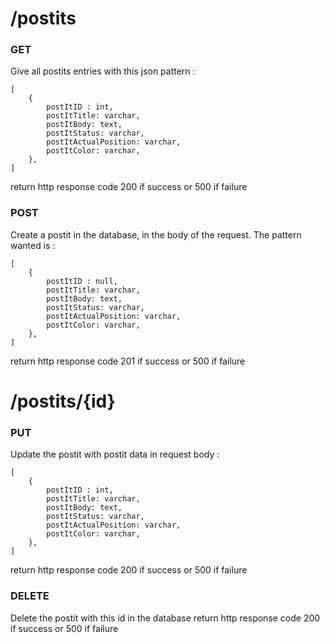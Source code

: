 # /postits

### GET
Give all postits entries with this json pattern :  
```
[  
    {  
        postItID : int,  
        postItTitle: varchar,  
        postItBody: text,  
        postItStatus: varchar,  
        postItActualPosition: varchar,  
        postItColor: varchar,  
    },  
]  
```

return http response code 200 if success or 500 if failure

### POST
Create a postit in the database, in the body of the request. The pattern wanted is :

```
[  
    {  
        postItID : null,  
        postItTitle: varchar,  
        postItBody: text,  
        postItStatus: varchar,  
        postItActualPosition: varchar,  
        postItColor: varchar,  
    },  
]  
```
return http response code 201 if success or 500 if failure

# /postits/{id}

### PUT
Update the postit with postit data in request body : 
```
[  
    {  
        postItID : int,  
        postItTitle: varchar,  
        postItBody: text,  
        postItStatus: varchar,  
        postItActualPosition: varchar,  
        postItColor: varchar,  
    },  
]  
```

return http response code 200 if success or 500 if failure


### DELETE

Delete the postit with this id in the database
return http response code 200 if success or 500 if failure
